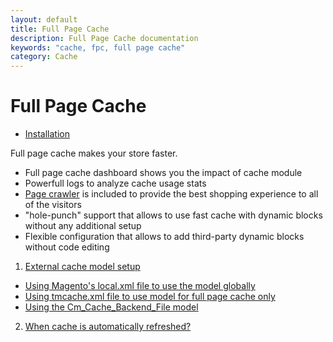 ```yaml
---
layout: default
title: Full Page Cache
description: Full Page Cache documentation
keywords: "cache, fpc, full page cache"
category: Cache
---
```


# Full Page Cache

- [Installation](installation/)

Full page cache makes your store faster.

- Full page cache dashboard shows you the impact of cache module
- Powerfull logs to analyze cache usage stats
- [Page crawler](/m1/crawler/) is included to provide the best shopping experience
to all of the visitors
- "hole-punch" support that allows to use fast cache with dynamic blocks
without any additional setup
- Flexible configuration that allows to add third-party dynamic blocks without
code editing

1. [External cache model setup](external-cache-model-setup/)
 * [Using Magento's local.xml file to use the model globally](external-cache-model-setup/#using-magento-localxml-file)
 * [Using tmcache.xml file to use model for full page cache only](external-cache-model-setup/#using-tmcachexml-file)
 * [Using the Cm_Cache_Backend_File model](external-cache-model-setup/#using-the-cmcachebackendfile)
2. [When cache is automatically refreshed?](when-cache-is-automatically-refreshed/)
